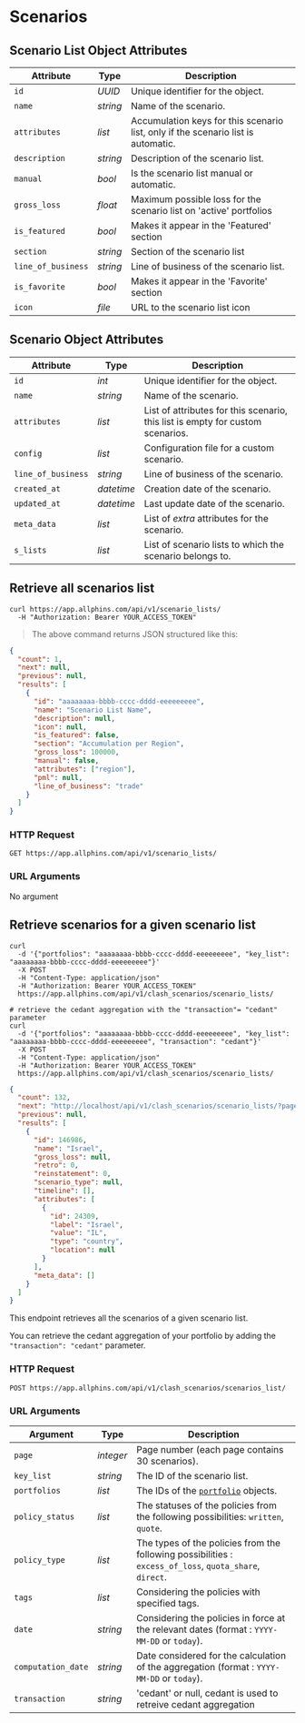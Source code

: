 # Scenarios

## Scenario List Object Attributes

| Attribute          | Type     | Description                                                                       |
| ------------------ | -------- | --------------------------------------------------------------------------------- |
| `id`               | _UUID_   | Unique identifier for the object.                                                 |
| `name`             | _string_ | Name of the scenario.                                                             |
| `attributes`       | _list_   | Accumulation keys for this scenario list, only if the scenario list is automatic. |
| `description`      | _string_ | Description of the scenario list.                                                 |
| `manual`           | _bool_   | Is the scenario list manual or automatic.                                         |
| `gross_loss`       | _float_  | Maximum possible loss for the scenario list on 'active' portfolios                |
| `is_featured`      | _bool_   | Makes it appear in the 'Featured' section                                         |
| `section`          | _string_ | Section of the scenario list                                                      |
| `line_of_business` | _string_ | Line of business of the scenario list.                                            |
| `is_favorite`      | _bool_   | Makes it appear in the 'Favorite' section                                         |
| `icon`             | _file_   | URL to the scenario list icon                                                     |

## Scenario Object Attributes

| Attribute          | Type       | Description                                                                    |
| ------------------ | ---------  | ------------------------------------------------------------------------------ |
| `id`               | _int_      | Unique identifier for the object.                                              |
| `name`             | _string_   | Name of the scenario.                                                          |
| `attributes`       | _list_     | List of attributes for this scenario, this list is empty for custom scenarios. |
| `config`           | _list_     | Configuration file for a custom scenario.                                      |
| `line_of_business` | _string_   | Line of business of the scenario.                                              |
| `created_at`       | _datetime_ | Creation date of the scenario.                                                 |
| `updated_at`       | _datetime_ | Last update date of the scenario.                                              |
| `meta_data`        | _list_     | List of _extra_ attributes for the scenario.                                   |
| `s_lists`          | _list_     | List of scenario lists to which the scenario belongs to.                       |

## Retrieve all scenarios list

```shell
curl https://app.allphins.com/api/v1/scenario_lists/
  -H "Authorization: Bearer YOUR_ACCESS_TOKEN"
```

> The above command returns JSON structured like this:

```json
{
  "count": 1,
  "next": null,
  "previous": null,
  "results": [
    {
      "id": "aaaaaaaa-bbbb-cccc-dddd-eeeeeeeee",
      "name": "Scenario List Name",
      "description": null,
      "icon": null,
      "is_featured": false,
      "section": "Accumulation per Region",
      "gross_loss": 100000,
      "manual": false,
      "attributes": ["region"],
      "pml": null,
      "line_of_business": "trade"
    }
  ]
}
```

### HTTP Request

`GET https://app.allphins.com/api/v1/scenario_lists/`

### URL Arguments

No argument

## Retrieve scenarios for a given scenario list

```shell
curl
  -d '{"portfolios": "aaaaaaaa-bbbb-cccc-dddd-eeeeeeeee", "key_list": "aaaaaaaa-bbbb-cccc-dddd-eeeeeeeee"}'
  -X POST
  -H "Content-Type: application/json"
  -H "Authorization: Bearer YOUR_ACCESS_TOKEN"
  https://app.allphins.com/api/v1/clash_scenarios/scenario_lists/

# retrieve the cedant aggregation with the "transaction"= "cedant" parameter
curl
  -d '{"portfolios": "aaaaaaaa-bbbb-cccc-dddd-eeeeeeeee", "key_list": "aaaaaaaa-bbbb-cccc-dddd-eeeeeeeee", "transaction": "cedant"}'
  -X POST
  -H "Content-Type: application/json"
  -H "Authorization: Bearer YOUR_ACCESS_TOKEN"
  https://app.allphins.com/api/v1/clash_scenarios/scenario_lists/

```

```json
{
  "count": 132,
  "next": "http://localhost/api/v1/clash_scenarios/scenario_lists/?page=2",
  "previous": null,
  "results": [
    {
      "id": 146986,
      "name": "Israel",
      "gross_loss": null,
      "retro": 0,
      "reinstatement": 0,
      "scenario_type": null,
      "timeline": [],
      "attributes": [
        {
          "id": 24309,
          "label": "Israel",
          "value": "IL",
          "type": "country",
          "location": null
        }
      ],
      "meta_data": []
    }
  ]
}
```

This endpoint retrieves all the scenarios of a given scenario list.

<aside class="notice">You can retrieve the cedant aggregation of your portfolio by adding the <code>"transaction": "cedant"</code> parameter.</aside>


### HTTP Request

`POST https://app.allphins.com/api/v1/clash_scenarios/scenarios_list/`

### URL Arguments

| Argument     | Type       | Description                                      |
| ------------ | ---------  | ------------------------------------------------ |
| `page` | _integer_ | Page number (each page contains 30 scenarios). |
| `key_list`   | _string_ | The ID of the scenario list. |
| `portfolios` | _list_ | The IDs of the [`portfolio`](#portfolios) objects. |
| `policy_status` | _list_ | The statuses of the policies from the following possibilities: `written`, `quote`. |
| `policy_type` | _list_ | The types of the policies from the following possibilities :  `excess_of_loss`, `quota_share`, `direct`. |
| `tags` | _list_ | Considering the policies with specified tags. |
| `date` | _string_ | Considering the policies in force at the relevant dates (format : `YYYY-MM-DD` or `today`). |
| `computation_date` | _string_ | Date considered for the calculation of the aggregation (format : `YYYY-MM-DD` or `today`). |
| `transaction` | _string_ | 'cedant' or null, cedant is used to retreive cedant aggregation |
